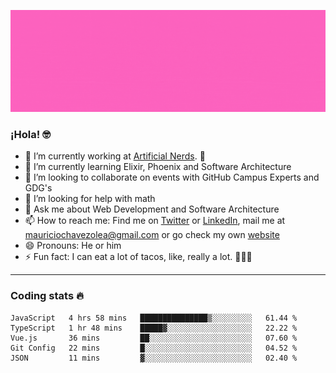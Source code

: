 ![Banner](banner.gif)

### ¡Hola! 🤓

- 🔭 I’m currently working at [Artificial Nerds](https://nerds.ai/). 🤖
- 🌱 I’m currently learning Elixir, Phoenix and Software Architecture
- 👯 I’m looking to collaborate on events with GitHub Campus Experts and GDG's
- 🤔 I’m looking for help with math
- 💬 Ask me about Web Development and Software Architecture
- 📫 How to reach me: Find me on [Twitter](https://twitter.com/ultr4nerd) or [LinkedIn](https://www.linkedin.com/in/mauricio-chávez-olea-4b46b7147/), mail me at [mauriciochavezolea@gmail.com](mailto:mauriciochavezolea@gmail.com) or go check my own [website](mauriciochavez.surge.sh)
- 😄 Pronouns: He or him
- ⚡ Fun fact: I can eat a lot of tacos, like, really a lot. 🌮🌮🌮

---

### Coding stats 🔥

<!--START_SECTION:waka-->
```text
JavaScript   4 hrs 58 mins   ███████████████▒░░░░░░░░░   61.44 % 
TypeScript   1 hr 48 mins    █████▓░░░░░░░░░░░░░░░░░░░   22.22 % 
Vue.js       36 mins         ██░░░░░░░░░░░░░░░░░░░░░░░   07.60 % 
Git Config   22 mins         █░░░░░░░░░░░░░░░░░░░░░░░░   04.52 % 
JSON         11 mins         ▓░░░░░░░░░░░░░░░░░░░░░░░░   02.40 % 
```
<!--END_SECTION:waka-->

